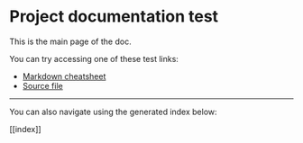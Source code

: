 # Project documentation test

This is the main page of the doc.

You can try accessing one of these test links:

- [Markdown cheatsheet](cheatsheet.md)
- [Source file](code.js)

***

You can also navigate using the generated index below:

[[index]]